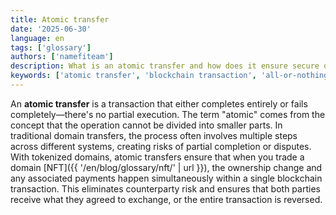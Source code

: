```yaml
---
title: Atomic transfer
date: '2025-06-30'
language: en
tags: ['glossary']
authors: ['namefiteam']
description: What is an atomic transfer and how does it ensure secure domain transactions?
keywords: ['atomic transfer', 'blockchain transaction', 'all-or-nothing', 'secure exchange', 'smart contract']
---
```


An **atomic transfer** is a transaction that either completes entirely or fails completely—there's no partial execution. The term "atomic" comes from the concept that the operation cannot be divided into smaller parts. In traditional domain transfers, the process often involves multiple steps across different systems, creating risks of partial completion or disputes. With tokenized domains, atomic transfers ensure that when you trade a domain [NFT]({{ '/en/blog/glossary/nft/' | url }}), the ownership change and any associated payments happen simultaneously within a single blockchain transaction. This eliminates counterparty risk and ensures that both parties receive what they agreed to exchange, or the entire transaction is reversed.